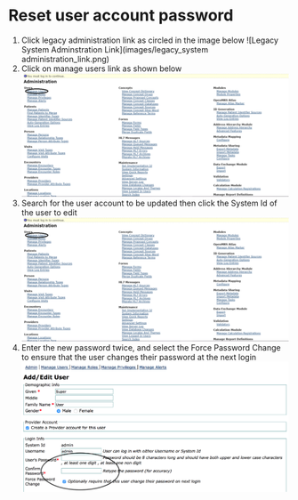 # Reset user account password
1. Click legacy administration link as circled in the image below
![Legacy System Adminstration Link](images/legacy_system administration_link.png)
2. Click on manage users link as shown below
![Manage Users Link](images/manage_user_accounts_link.png)
3. Search for the user account to be updated then click the System Id of the user to edit
![Search for user account](images/manage_user_accounts_link.png)
4. Enter the new password twice, and select the Force Password Change to ensure that the user changes their password at the next login
![Reset user password](images/reset_user_account.png)

